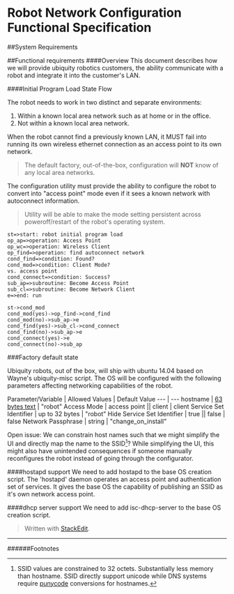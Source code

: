 <script src="raphael-min.js"><
<script src="flowchart-latest.js"></script>
Robot Network Configuration Functional Specification
===

##System Requirements

##Functional requirements 
####Overview
This document  describes how we will provide ubiquity robotics customers, the ability communicate with a robot and integrate it into the customer's LAN.

####Initial Program Load State Flow

The robot needs to work in two distinct and separate environments:

 1. Within a known local area network such as at home or in the office.
 2. Not within a known local area network.

When the robot cannot find a previously known LAN, it MUST fail into running its own wireless ethernet connection as an access point to its own network.  

> The default factory, out-of-the-box, configuration will **NOT** know of any local area networks.

The configuration utility must provide the ability to configure the robot to convert into "access point" mode even if it sees a known network with autoconnect information.

> Utility will be able to make the mode setting persistent across poweroff/restart of the robot's operating system.

```flow
st=>start: robot initial program load
op_ap=>operation: Access Point
op_wc=>operation: Wireless Client
op_find=>operation: find autoconnect network
cond_find=>condition: Found?
cond_mod=>condition: Client Mode? 
vs. access point
cond_connect=>condition: Success?
sub_ap=>subroutine: Become Access Point
sub_cl=>subroutine: Become Network Client
e=>end: run

st->cond_mod
cond_mod(yes)->op_find->cond_find
cond_mod(no)->sub_ap->e
cond_find(yes)->sub_cl->cond_connect
cond_find(no)->sub_ap->e
cond_connect(yes)->e
cond_connect(no)->sub_ap
```

###Factory default state

Ubiquity robots, out of the box, will ship with ubuntu 14.04 based on Wayne's ubiquity-misc script.  The OS will be configured with the following parameters affecting networking capabilities of the robot.

Parameter/Variable | Allowed Values | Default Value
--- | ---
hostname | [63 bytes text](https://tools.ietf.org/html/rfc1123#page-13) | "robot"
Access Mode | access point \|\| client | client
Service Set Identifier | up to 32 bytes | "robot"
Hide Service Set Identifier | true \|\| false | false
Network Passphrase | string | "change_on_install"

Open issue:  We can constrain host names such that we might simplify the UI and directly map the name to the SSID[^1]?  While simplifying the UI, this might also have unintended consequences if someone manually reconfigures the robot instead of going through the configurator.

####hostapd support
We need to add hostapd to the base OS creation script.  The 'hostapd' daemon operates an access point and authentication set of services.  It gives the base OS the capability of publishing an SSID as it's own network access point. 

####dhcp server support
We need to add isc-dhcp-server to the base OS creation script.  

> Written with [StackEdit](https://stackedit.io/).

***

######Footnotes
[^1]: SSID values are constrained to 32 octets.  Substantially less memory than hostname.  SSID directly support unicode while DNS systems require [punycode](https://tools.ietf.org/html/rfc3492) conversions for hostnames.

